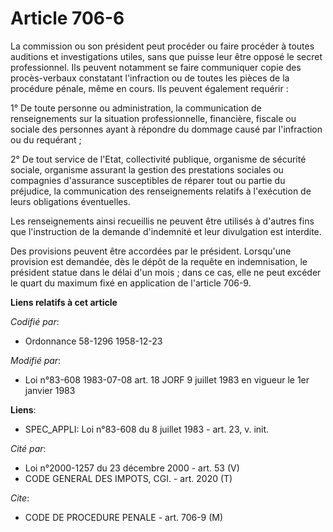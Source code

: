 # Article 706-6

La commission ou son président peut procéder ou faire procéder à toutes auditions et investigations utiles, sans que puisse
leur être opposé le secret professionnel. Ils peuvent notamment se faire communiquer copie des procès-verbaux constatant
l'infraction ou de toutes les pièces de la procédure pénale, même en cours. Ils peuvent également requérir :

1° De toute personne ou administration, la communication de renseignements sur la situation professionnelle, financière,
fiscale ou sociale des personnes ayant à répondre du dommage causé par l'infraction ou du requérant ;

2° De tout service de l'Etat, collectivité publique, organisme de sécurité sociale, organisme assurant la gestion des
prestations sociales ou compagnies d'assurance susceptibles de réparer tout ou partie du préjudice, la communication des
renseignements relatifs à l'exécution de leurs obligations éventuelles.

Les renseignements ainsi recueillis ne peuvent être utilisés à d'autres fins que l'instruction de la demande d'indemnité et
leur divulgation est interdite.

Des provisions peuvent être accordées par le président. Lorsqu'une provision est demandée, dès le dépôt de la requête en
indemnisation, le président statue dans le délai d'un mois ; dans ce cas, elle ne peut excéder le quart du maximum fixé en
application de l'article 706-9.

**Liens relatifs à cet article**

_Codifié par_:

  - Ordonnance 58-1296 1958-12-23

_Modifié par_:

  - Loi n°83-608 1983-07-08 art. 18 JORF 9 juillet 1983 en vigueur le 1er janvier 1983

**Liens**:

  - SPEC_APPLI: Loi n°83-608 du 8 juillet 1983 - art. 23, v. init.

_Cité par_:

  - Loi n°2000-1257 du 23 décembre 2000 - art. 53 (V)
  - CODE GENERAL DES IMPOTS, CGI. - art. 2020 (T)

_Cite_:

  - CODE DE PROCEDURE PENALE - art. 706-9 (M)
